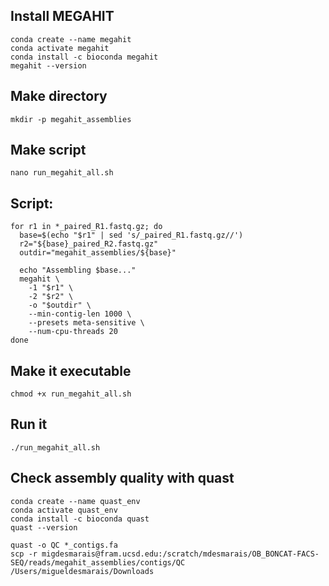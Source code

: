 ## Install MEGAHIT
```
conda create --name megahit
conda activate megahit
conda install -c bioconda megahit
megahit --version
```
## Make directory
```
mkdir -p megahit_assemblies
```

## Make script
```
nano run_megahit_all.sh
```

## Script:
```
for r1 in *_paired_R1.fastq.gz; do
  base=$(echo "$r1" | sed 's/_paired_R1.fastq.gz//')
  r2="${base}_paired_R2.fastq.gz"
  outdir="megahit_assemblies/${base}"

  echo "Assembling $base..."
  megahit \
    -1 "$r1" \
    -2 "$r2" \
    -o "$outdir" \
    --min-contig-len 1000 \
    --presets meta-sensitive \
    --num-cpu-threads 20
done
```
## Make it executable
```
chmod +x run_megahit_all.sh
```
## Run it
```
./run_megahit_all.sh
```
## Check assembly quality with quast
```
conda create --name quast_env
conda activate quast_env
conda install -c bioconda quast
quast --version
```

```
quast -o QC *_contigs.fa
scp -r migdesmarais@fram.ucsd.edu:/scratch/mdesmarais/OB_BONCAT-FACS-SEQ/reads/megahit_assemblies/contigs/QC /Users/migueldesmarais/Downloads
```



